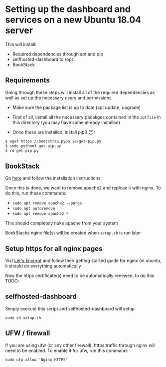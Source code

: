 # Setting up the dashboard and services on a new Ubuntu 18.04 server

This will install:
 - Required dependencies through apt and pip
 - selfhosted-dashboard to /opt
 - BookStack

## Requirements

Going through these steps will install all of the required dependencies as well
as set up the necessary users and permissions

 - Make sure the package list is up to date (apt update, upgrade)

 - First of all, install all the necessary pacakges contained in the `aptfile` in
this directory (you may have some already installed)

 - Once these are installed, install pip3 ([?](https://pip.pypa.io/en/stable/installing/)):

```bash
$ wget https://bootstrap.pypa.io/get-pip.py
$ sudo python3 get-pip.py
$ rm get-pip.py
```

## BookStack

Go [here](https://www.bookstackapp.com/docs/admin/installation/#ubuntu-1804) and
follow the installation instructions

Once this is done, we want to remove apache2 and replcae it with nginx. To do
this, run these commands:

 - `sudo apt remove apache2 --purge`
 - `sudo apt autoremove`
 - `sudo apt remove apache2.*`

This should completely nuke apache from your system

BookStacks nginx file(s) will be created when `setup.sh` is run later

## Setup https for all nginx pages

Vist [Let's Encrypt](https://letsencrypt.org/) and follow their getting started
guide for nginx on ubuntu, it should do everything automatically

Now the https certificate(s) need to be automatically renewed, to do this TODO:

## selfhosted-dashboard

Simply execute this script and selfhosted-dashboard will setup

`sudo sh setup.sh`

## UFW / firewall

If you are using ufw (or any other firewall), https traffic through nginx will
need to be enabled. To enable it for ufw, run this command:

`sudo ufw allow 'Nginx HTTPS'`
